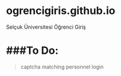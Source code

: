 ogrencigiris.github.io
======================
Selçuk Üniversitesi Öğrenci Giriş

###To Do:
=========
>captcha matching
>personnel login
